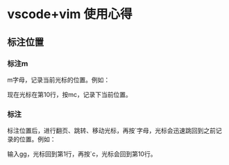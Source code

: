 # vscode+vim 使用心得

## 标注位置
### 标注m
m字母，记录当前光标的位置。例如：

现在光标在第10行，按mc，记录下当前位置。

### 标注
标注位置后，进行翻页、跳转、移动光标，再按`字母，光标会迅速跳回到之前记录的位置。例如：

输入gg，光标回到第1行，再按`c，光标会回到第10行。